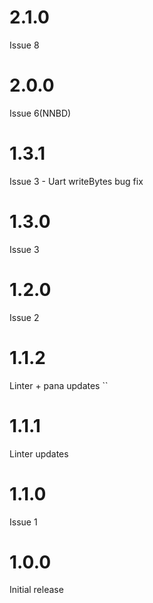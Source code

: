 # 2.1.0
Issue 8

# 2.0.0
Issue 6(NNBD)

# 1.3.1
Issue 3 - Uart writeBytes bug fix

# 1.3.0
Issue 3

# 1.2.0
Issue 2

# 1.1.2
Linter + pana updates
``
# 1.1.1
Linter updates

# 1.1.0
Issue 1

# 1.0.0
Initial release